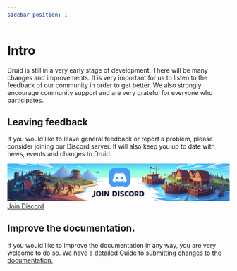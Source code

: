 ```yaml
---
sidebar_position: 1
---
```


# Intro

Druid is still in a very early stage of development. There will be many changes and improvements.
It is very important for us to listen to the feedback of our community in order to get better.
We also strongly encourage community support and are very grateful for everyone who participates.

## Leaving feedback

If you would like to leave general feedback or report a problem, please consider joining our Discord server.
It will also keep you up to date with news, events and changes to Druid.

[![Discord beitreten](img/discord.png)](https://discord.com/invite/UUXpmx24ua)
[Join Discord](https://discord.com/invite/UUXpmx24ua)

## Improve the documentation.

If you would like to improve the documentation in any way, you are very welcome to do so.
We have a detailed [Guide to submitting changes to the documentation.](contribute-docs)